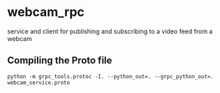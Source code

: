 # webcam_rpc
service and client for publishing and subscribing to a video feed from a webcam


## Compiling the Proto file

```
python -m grpc_tools.protoc -I. --python_out=. --grpc_python_out=. webcam_service.proto

```
